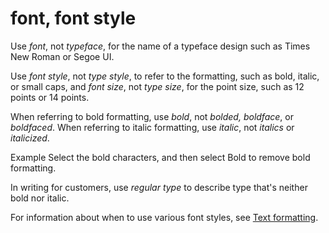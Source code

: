 # font, font style

Use *font*, not *typeface*, for the name of a typeface design such as Times New Roman or Segoe UI. 

Use *font style*, not *type style*, to refer to the formatting, such as bold, italic, or small caps, and *font size*, not *type size*, for the point size, such as 12 points or 14 points.

When referring to bold formatting, use *bold*, not *bolded, boldface*, or *boldfaced*. When referring to italic formatting, use *italic*, not *italics* or *italicized*.

Example Select the bold characters, and then select Bold to remove bold formatting.

In writing for customers, use *regular type* to describe type that's neither bold nor italic.

For information about when to use various font styles, see [Text formatting](https://worldready.cloudapp.net/Styleguide/Read?id=2700&topicid=36381).
